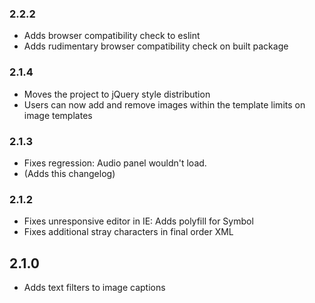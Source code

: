 ### 2.2.2
* Adds browser compatibility check to eslint
* Adds rudimentary browser compatibility check on built package

### 2.1.4
* Moves the project to jQuery style distribution
* Users can now add and remove images within the template limits on image templates

### 2.1.3
* Fixes regression: Audio panel wouldn't load.
* (Adds this changelog)

### 2.1.2
* Fixes unresponsive editor in IE: Adds polyfill for Symbol
* Fixes additional stray characters in final order XML

## 2.1.0
* Adds text filters to image captions